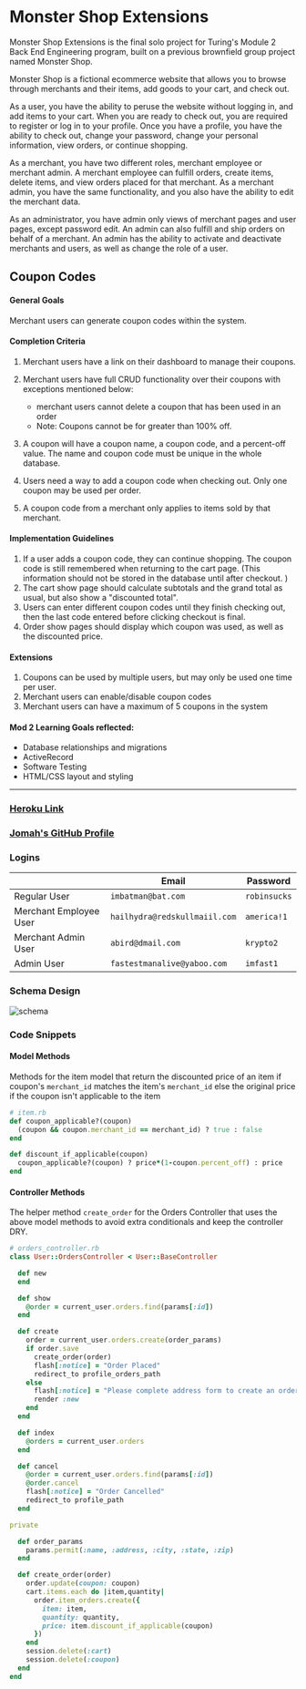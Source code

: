 # Monster Shop Extensions

Monster Shop Extensions is the final solo project for Turing's Module 2 Back End Engineering program, built on a previous brownfield group project named Monster Shop.

Monster Shop is a fictional ecommerce website that allows you to browse through merchants and their items, add goods to your cart, and check out.

As a user, you have the ability to peruse the website without logging in, and add items to your cart. When you are ready to check out, you are required to register or log in to your profile. Once you have a profile, you have the ability to check out, change your password, change your personal information, view orders, or continue shopping.

As a merchant, you have two different roles, merchant employee or merchant admin. A merchant employee can fulfill orders, create items, delete items, and view orders placed for that merchant. As a merchant admin, you have the same functionality, and you also have the ability to edit the merchant data.

As an administrator, you have admin only views of merchant pages and user pages, except password edit. An admin can also fulfill and ship orders on behalf of a merchant. An admin has the ability to activate and deactivate merchants and users, as well as change the role of a user.

## Coupon Codes

#### General Goals

Merchant users can generate coupon codes within the system.

#### Completion Criteria

1. Merchant users have a link on their dashboard to manage their coupons.
1. Merchant users have full CRUD functionality over their coupons with exceptions mentioned below:
   - merchant users cannot delete a coupon that has been used in an order
   - Note: Coupons cannot be for greater than 100% off.

1. A coupon will have a coupon name, a coupon code, and a percent-off value. The name and coupon code must be unique in the whole database. 
1. Users need a way to add a coupon code when checking out. Only one coupon may be used per order.
1. A coupon code from a merchant only applies to items sold by that merchant.


#### Implementation Guidelines

1. If a user adds a coupon code, they can continue shopping. The coupon code is still remembered when returning to the cart page. (This information should not be stored in the database until after checkout. )
1. The cart show page should calculate subtotals and the grand total as usual, but also show a "discounted total".
1. Users can enter different coupon codes until they finish checking out, then the last code entered before clicking checkout is final.
1. Order show pages should display which coupon was used, as well as the discounted price.

#### Extensions
1. Coupons can be used by multiple users, but may only be used one time per user.
1. Merchant users can enable/disable coupon codes
1. Merchant users can have a maximum of 5 coupons in the system

#### Mod 2 Learning Goals reflected:

- Database relationships and migrations
- ActiveRecord
- Software Testing
- HTML/CSS layout and styling

---

### [Heroku Link](https://final-monstershop-jf.herokuapp.com/)

### [Jomah's GitHub Profile](https://github.com/jfangonilo)

### Logins
|| **Email** | **Password** |
| --- | --- | --- |
| Regular User | `imbatman@bat.com` | `robinsucks` |
| Merchant Employee User | `hailhydra@redskullmaiil.com` | `america!1` |
| Merchant Admin User | `abird@dmail.com` | `krypto2` |
| Admin User | `fastestmanalive@yaboo.com` | `imfast1` |

### Schema Design

![schema](https://user-images.githubusercontent.com/53122061/72416804-ba33b780-3734-11ea-9c38-992b0e57ccb8.png)

### Code Snippets

#### Model Methods
Methods for the item model that return the discounted price of an item if coupon's `merchant_id` matches the item's `merchant_id` else the original price if the coupon isn't applicable to the item
```ruby
# item.rb
def coupon_applicable?(coupon)
  (coupon && coupon.merchant_id == merchant_id) ? true : false
end

def discount_if_applicable(coupon)
  coupon_applicable?(coupon) ? price*(1-coupon.percent_off) : price
end
```

#### Controller Methods
The helper method `create_order` for the Orders Controller that uses the above model methods to avoid extra conditionals and keep the controller DRY. 
``` ruby
# orders_controller.rb
class User::OrdersController < User::BaseController

  def new
  end

  def show
    @order = current_user.orders.find(params[:id])
  end

  def create
    order = current_user.orders.create(order_params)
    if order.save
      create_order(order)
      flash[:notice] = "Order Placed"
      redirect_to profile_orders_path
    else
      flash[:notice] = "Please complete address form to create an order."
      render :new
    end
  end

  def index
    @orders = current_user.orders
  end

  def cancel
    @order = current_user.orders.find(params[:id])
    @order.cancel
    flash[:notice] = "Order Cancelled"
    redirect_to profile_path
  end

private

  def order_params
    params.permit(:name, :address, :city, :state, :zip)
  end

  def create_order(order)
    order.update(coupon: coupon)
    cart.items.each do |item,quantity|
      order.item_orders.create({
        item: item,
        quantity: quantity,
        price: item.discount_if_applicable(coupon)
      })
    end
    session.delete(:cart)
    session.delete(:coupon)
  end
end
```
